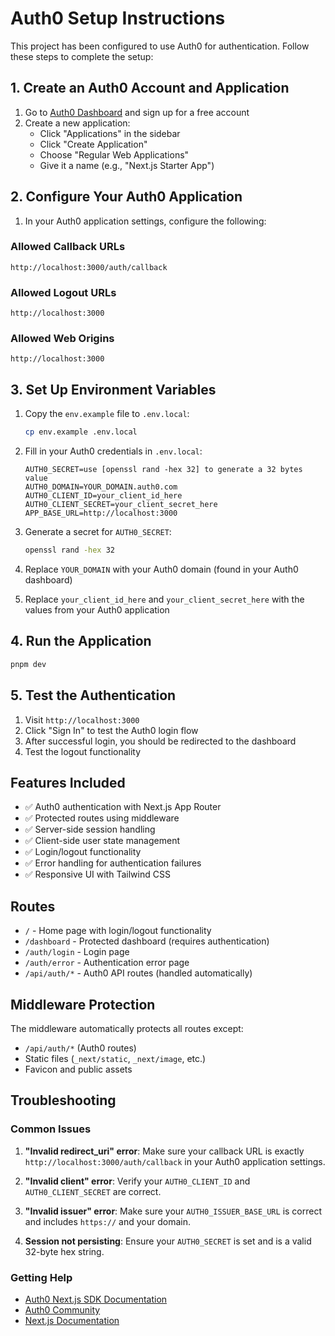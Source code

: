 # Auth0 Setup Instructions

This project has been configured to use Auth0 for authentication. Follow these steps to complete the setup:

## 1. Create an Auth0 Account and Application

1. Go to [Auth0 Dashboard](https://manage.auth0.com/) and sign up for a free account
2. Create a new application:
   - Click "Applications" in the sidebar
   - Click "Create Application"
   - Choose "Regular Web Applications"
   - Give it a name (e.g., "Next.js Starter App")

## 2. Configure Your Auth0 Application

1. In your Auth0 application settings, configure the following:

### Allowed Callback URLs

```
http://localhost:3000/auth/callback
```

### Allowed Logout URLs

```
http://localhost:3000
```

### Allowed Web Origins

```
http://localhost:3000
```

## 3. Set Up Environment Variables

1. Copy the `env.example` file to `.env.local`:

   ```bash
   cp env.example .env.local
   ```

2. Fill in your Auth0 credentials in `.env.local`:

   ```env
   AUTH0_SECRET=use [openssl rand -hex 32] to generate a 32 bytes value
   AUTH0_DOMAIN=YOUR_DOMAIN.auth0.com
   AUTH0_CLIENT_ID=your_client_id_here
   AUTH0_CLIENT_SECRET=your_client_secret_here
   APP_BASE_URL=http://localhost:3000
   ```

3. Generate a secret for `AUTH0_SECRET`:

   ```bash
   openssl rand -hex 32
   ```

4. Replace `YOUR_DOMAIN` with your Auth0 domain (found in your Auth0 dashboard)
5. Replace `your_client_id_here` and `your_client_secret_here` with the values from your Auth0 application

## 4. Run the Application

```bash
pnpm dev
```

## 5. Test the Authentication

1. Visit `http://localhost:3000`
2. Click "Sign In" to test the Auth0 login flow
3. After successful login, you should be redirected to the dashboard
4. Test the logout functionality

## Features Included

- ✅ Auth0 authentication with Next.js App Router
- ✅ Protected routes using middleware
- ✅ Server-side session handling
- ✅ Client-side user state management
- ✅ Login/logout functionality
- ✅ Error handling for authentication failures
- ✅ Responsive UI with Tailwind CSS

## Routes

- `/` - Home page with login/logout functionality
- `/dashboard` - Protected dashboard (requires authentication)
- `/auth/login` - Login page
- `/auth/error` - Authentication error page
- `/api/auth/*` - Auth0 API routes (handled automatically)

## Middleware Protection

The middleware automatically protects all routes except:

- `/api/auth/*` (Auth0 routes)
- Static files (`_next/static`, `_next/image`, etc.)
- Favicon and public assets

## Troubleshooting

### Common Issues

1. **"Invalid redirect_uri" error**: Make sure your callback URL is exactly `http://localhost:3000/auth/callback` in your Auth0 application settings.

2. **"Invalid client" error**: Verify your `AUTH0_CLIENT_ID` and `AUTH0_CLIENT_SECRET` are correct.

3. **"Invalid issuer" error**: Make sure your `AUTH0_ISSUER_BASE_URL` is correct and includes `https://` and your domain.

4. **Session not persisting**: Ensure your `AUTH0_SECRET` is set and is a valid 32-byte hex string.

### Getting Help

- [Auth0 Next.js SDK Documentation](https://auth0.com/docs/quickstart/webapp/nextjs)
- [Auth0 Community](https://community.auth0.com/)
- [Next.js Documentation](https://nextjs.org/docs)
